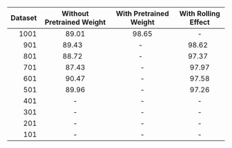 | Dataset | Without Pretrained Weight | With Pretrained Weight | With Rolling Effect |
|-----:|:--------:|:--------:|:--------:|
| 1001 | 89.01    | 98.65    | -        |
| 901  | 89.43    | -        | 98.62    |
| 801  | 88.72    | -        | 97.37    |
| 701  | 87.43    | -        | 97.97    |
| 601  | 90.47    | -        | 97.58    |
| 501  | 89.96    | -        | 97.26    |
| 401  | -        | -        | -        |
| 301  | -        | -        | -        |
| 201  | -        | -        | -        |
| 101  | -        | -        | -        |
